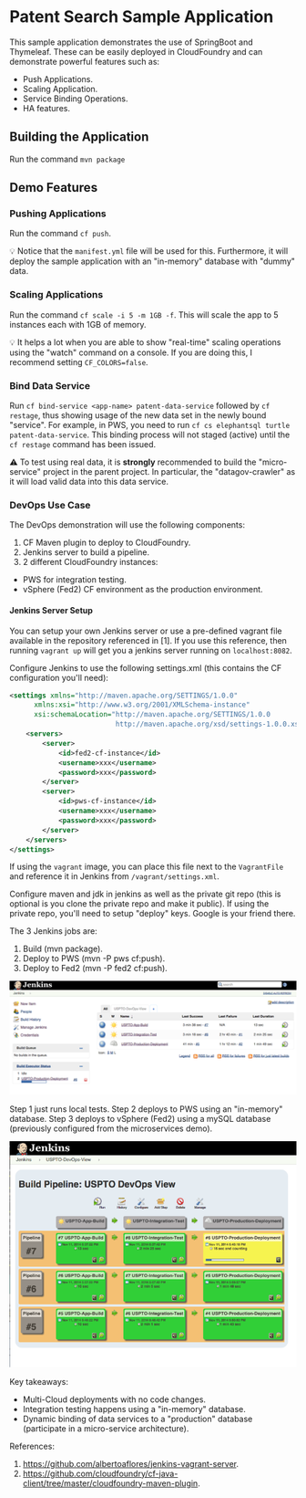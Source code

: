 # Patent Search Sample Application
This sample application demonstrates the use of SpringBoot and Thymeleaf. These can be easily deployed in CloudFoundry and can demonstrate powerful features such as:
 
* Push Applications. 
* Scaling Application. 
* Service Binding Operations. 
* HA features. 

## Building the Application
Run the command `mvn package` 

## Demo Features
### Pushing Applications
Run the command `cf push`.  

:bulb: Notice that the `manifest.yml` file will be used for this. Furthermore, it will deploy the sample application with an "in-memory" database with "dummy" data.

### Scaling Applications
Run the command `cf scale -i 5 -m 1GB -f`. This will scale the app to 5 instances each with 1GB of memory. 

:bulb: It helps a lot when you are able to show "real-time" scaling operations using the "watch" command on a console. If you are doing this, I recommend setting `CF_COLORS=false`. 

### Bind Data Service
Run `cf bind-service <app-name> patent-data-service` followed by `cf restage`, thus showing usage of the new data set in the newly bound "service". For example, in PWS, you need to run `cf cs elephantsql turtle patent-data-service`. This binding process will not staged (active) until the `cf restage` command has been issued.

:warning: To test using real data, it is __strongly__ recommended to build the "micro-service" project in the parent project. In particular, the "datagov-crawler" as it will load valid data into this data service.

### DevOps Use Case
The DevOps demonstration will use the following components: 
 
1. CF Maven plugin to deploy to CloudFoundry. 
2. Jenkins server to build a pipeline. 
3. 2 different CloudFoundry instances:  
  * PWS for integration testing. 
  * vSphere (Fed2) CF environment as the production environment. 

#### Jenkins Server Setup
You can setup your own Jenkins server or use a pre-defined vagrant file available in the repository referenced in [1]. If you use this reference, then running `vagrant up` will get you a jenkins server running on `localhost:8082`. 

Configure Jenkins to use the following settings.xml (this contains the CF configuration you'll need): 
```xml
<settings xmlns="http://maven.apache.org/SETTINGS/1.0.0"
      xmlns:xsi="http://www.w3.org/2001/XMLSchema-instance"
      xsi:schemaLocation="http://maven.apache.org/SETTINGS/1.0.0
                          http://maven.apache.org/xsd/settings-1.0.0.xsd">
	<servers>
		<server>
			<id>fed2-cf-instance</id>
			<username>xxx</username>
			<password>xxx</password>
		</server>
		<server>
			<id>pws-cf-instance</id>
			<username>xxx</username>
			<password>xxx</password>
		</server>
	</servers>
</settings>
```
If using the `vagrant` image, you can place this file next to the `VagrantFile` and reference it in Jenkins from `/vagrant/settings.xml`. 

Configure maven and jdk in jenkins as well as the private git repo (this is optional is you clone the private repo and make it public). If using the private repo, you'll need to setup "deploy" keys. Google is your friend there. 

The 3 Jenkins jobs are: 

1. Build (mvn package). 
2. Deploy to PWS (mvn -P pws cf:push). 
3. Deploy to Fed2 (mvn -P fed2 cf:push). 

![Jenkins Jobs](images/jenkins-jobs.png?raw=true "Jenkins Job List")

Step 1 just runs local tests. Step 2 deploys to PWS using an "in-memory" database. Step 3 deploys to vSphere (Fed2) using a mySQL database (previously configured from the microservices demo).

![Jenkins Build Pipeline](images/build-pipeline-view.png?raw=true "Build Pipeline Sample")

Key takeaways:

* Multi-Cloud deployments with no code changes. 
* Integration testing happens using a "in-memory" database. 
* Dynamic binding of data services to a "production" database (participate in a micro-service architecture).

References:  

1. https://github.com/albertoaflores/jenkins-vagrant-server. 
2. https://github.com/cloudfoundry/cf-java-client/tree/master/cloudfoundry-maven-plugin. 


